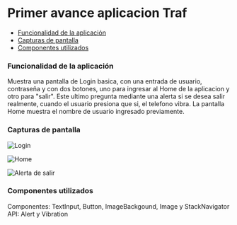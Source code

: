 # Primer avance aplicacion Traf

* [Funcionalidad de la aplicación](#Funcionalidad-de-la-aplicación)
* [Capturas de pantalla](#Capturas-de-pantalla)
* [Componentes utilizados](#Componentes-utilizados)


### Funcionalidad de la aplicación

Muestra una pantalla de Login basica, con una entrada de usuario, contraseña y  con dos botones, uno para ingresar al Home de la aplicacion y otro para "salir". Este ultimo pregunta mediante una alerta si se desea salir realmente, cuando el usuario presiona que si, el telefono vibra. 
La pantalla Home muestra el nombre de usuario ingresado previamente.


### Capturas de pantalla

![Login](https://scontent.fccp2-1.fna.fbcdn.net/v/t1.15752-9/31956761_845106252326274_7216254336769196032_n.png?_nc_cat=0&_nc_eui2=v1%3AAeFDoFP7BGLPSL_BMjliLm8es2wpJ0GMBf7kEs5lq3QpcXofs5s79cjRIIrIBtb7EfRydCvVV6VkCJRAtLVGdNa3fo-WVlrdIDYIjfykEbbTNA&oh=5d3b4d75a775318f8ff4c877c9cd248a&oe=5B4F0EB7)


![Home](https://scontent.fccp2-1.fna.fbcdn.net/v/t1.15752-9/31958879_845106292326270_6573000696914771968_n.png?_nc_cat=0&_nc_eui2=v1%3AAeFMBL13vvzFgEF98Y0Kr3WDv9pPz4yx28DRtHxn0oF1GX3DrdmzAbWB3PdDNksrcwpste9GfIMW60VrPaiTldCVQxx3QrhZNPyYmY4fvsi3Fw&oh=6a02f5ce07b40feecfd05cb8af1386f1&oe=5B94F28A)

![Alerta de salir](https://scontent.fccp2-1.fna.fbcdn.net/v/t1.15752-9/31948891_845106238992942_1801017118792089600_n.png?_nc_cat=0&_nc_eui2=v1%3AAeFYvv0W2nZAKmwtokj6RURKu0CNdPBBeR1jq76KUgew-kVN273rP2BEmooM88M7jEU7CLOl_DTxwJjaaZPh0vzlfg91d4Yr14u-cQpg_wSMuw&oh=e3d661a46e994231f71795049e66eea4&oe=5B87FDB4)


### Componentes utilizados

Componentes: TextInput, Button, ImageBackgound, Image y StackNavigator
API: Alert y Vibration

